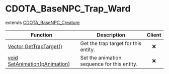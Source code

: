 # CDOTA_BaseNPC_Trap_Ward
extends [CDOTA_BaseNPC_Creature](../CDOTA_BaseNPC_Creature)

Function|Description|Client
--|--|:--:
[Vector GetTrapTarget()](GetTrapTarget)|Get the trap target for this entity.|❌
[void SetAnimation(pAnimation)](SetAnimation)|Set the animation sequence for this entity.|❌
